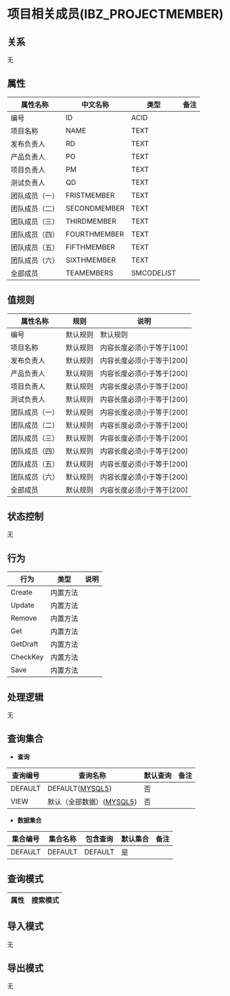 # 项目相关成员(IBZ_PROJECTMEMBER)

  

## 关系
无

## 属性

| 属性名称        |    中文名称    | 类型     |  备注  |
| --------   |------------| -----   |  -------- | 
|编号|ID|ACID|&nbsp;|
|项目名称|NAME|TEXT|&nbsp;|
|发布负责人|RD|TEXT|&nbsp;|
|产品负责人|PO|TEXT|&nbsp;|
|项目负责人|PM|TEXT|&nbsp;|
|测试负责人|QD|TEXT|&nbsp;|
|团队成员（一）|FRISTMEMBER|TEXT|&nbsp;|
|团队成员（二）|SECONDMEMBER|TEXT|&nbsp;|
|团队成员（三）|THIRDMEMBER|TEXT|&nbsp;|
|团队成员（四）|FOURTHMEMBER|TEXT|&nbsp;|
|团队成员（五）|FIFTHMEMBER|TEXT|&nbsp;|
|团队成员（六）|SIXTHMEMBER|TEXT|&nbsp;|
|全部成员|TEAMEMBERS|SMCODELIST|&nbsp;|

## 值规则
| 属性名称    | 规则    |  说明  |
| --------   |------------| ----- | 
|编号|默认规则|默认规则|
|项目名称|默认规则|内容长度必须小于等于[100]|
|发布负责人|默认规则|内容长度必须小于等于[200]|
|产品负责人|默认规则|内容长度必须小于等于[200]|
|项目负责人|默认规则|内容长度必须小于等于[200]|
|测试负责人|默认规则|内容长度必须小于等于[200]|
|团队成员（一）|默认规则|内容长度必须小于等于[200]|
|团队成员（二）|默认规则|内容长度必须小于等于[200]|
|团队成员（三）|默认规则|内容长度必须小于等于[200]|
|团队成员（四）|默认规则|内容长度必须小于等于[200]|
|团队成员（五）|默认规则|内容长度必须小于等于[200]|
|团队成员（六）|默认规则|内容长度必须小于等于[200]|
|全部成员|默认规则|内容长度必须小于等于[200]|

## 状态控制

无


## 行为
| 行为    | 类型    |  说明  |
| --------   |------------| ----- | 
|Create|内置方法|&nbsp;|
|Update|内置方法|&nbsp;|
|Remove|内置方法|&nbsp;|
|Get|内置方法|&nbsp;|
|GetDraft|内置方法|&nbsp;|
|CheckKey|内置方法|&nbsp;|
|Save|内置方法|&nbsp;|

## 处理逻辑
无

## 查询集合

* **查询**

| 查询编号 | 查询名称       | 默认查询 |   备注|
| --------  | --------   | --------   | ----- |
|DEFAULT|DEFAULT([MYSQL5](../../appendix/query_MYSQL5.md#IbzProjectMember_Default))|否|&nbsp;|
|VIEW|默认（全部数据）([MYSQL5](../../appendix/query_MYSQL5.md#IbzProjectMember_View))|否|&nbsp;|

* **数据集合**

| 集合编号 | 集合名称   |  包含查询  | 默认集合 |   备注|
| --------  | --------   | -------- | --------   | ----- |
|DEFAULT|DEFAULT|DEFAULT|是|&nbsp;|

## 查询模式
| 属性      |    搜索模式     |
| --------   |------------|

## 导入模式
无


## 导出模式
无
